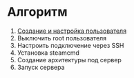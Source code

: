 # Алгоритм
1. [Создание и настройка пользователя](CreateUser.md)
2. Выключить root пользователя
3. Настроить подключение через SSH
4. Установка steamcmd
5. Создание архитектуры под сервер
6. Запуск сервера
